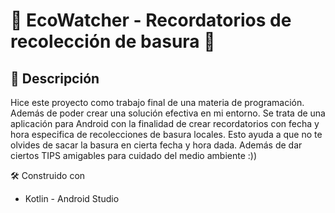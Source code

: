 # 🌟 EcoWatcher - Recordatorios de recolección de basura 🌟

## 📖 Descripción

Hice este proyecto como trabajo final de una materia de programación. Además de poder crear una solución efectiva en mi entorno.
Se trata de una aplicación para Android con la finalidad de crear recordatorios con fecha y hora especifica de recolecciones de basura locales.
Esto ayuda a que no te olvides de sacar la basura en cierta fecha y hora dada.
Además de dar ciertos TIPS amigables para cuidado del medio ambiente :))

🛠️ Construido con
* Kotlin - Android Studio

